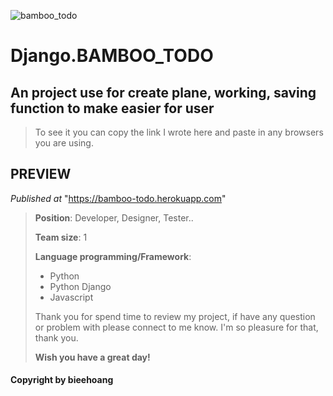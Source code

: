 ![bamboo_todo](https://user-images.githubusercontent.com/99249759/197257541-399f981d-94f9-4507-924e-b1168b123e4e.png)
>
# Django.BAMBOO_TODO
## An project use for create plane, working, saving function to make easier for user
> To see it you can copy the link I wrote here and paste in any browsers you are using.
## PREVIEW
_Published at_ "https://bamboo-todo.herokuapp.com"
>
>**Position**: Developer, Designer, Tester..
>
>**Team size**: 1
>
>**Language programming/Framework**:
> - Python
> - Python Django
> - Javascript
>
> Thank you for spend time to review my project, if have any question or problem with please connect to me know. I'm so pleasure for that, thank you.
>
>**Wish you have a great day!**
#### Copyright by **bieehoang**
